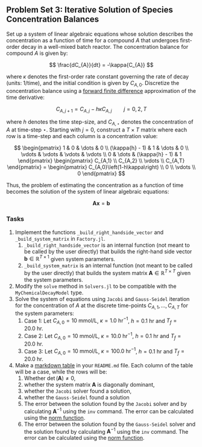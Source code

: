 ## Problem Set 3: Iterative Solution of Species Concentration Balances

Set up a system of linear algebraic equations whose solution describes the concentration as a function of time for a compound $A$ that undergoes first-order decay in a well-mixed batch reactor. The concentration balance for compound $A$ is given by:

$$
\frac{dC_{A}}{dt} = -\kappa{C_{A}}
$$

where $\kappa$ denotes the first-order rate constant governing the rate of decay (units: 1/time), and the initial condition is given by $C_{A,0}$. Discretize the concentration balance using a [forward finite difference](https://en.wikipedia.org/wiki/Finite_difference) approximation of the time derivative:

$$
C_{A,j+1} = C_{A,j} - h\kappa{C_{A,j}}\qquad{j=0,2,T}
$$

where $h$ denotes the time step-size, and $C_{A,\star}$ denotes the concentration of $A$ at time-step $\star$. Starting with $j=0$, construct a $T\times{T}$ matrix where each row is a time-step and each column is a concentration value:

$$
\begin{pmatrix}
1 & 0 & \dots & 0 \\
(\kappa{h} - 1) & 1 & \dots & 0 \\
\vdots & \vdots & \vdots & \vdots \\
0 & \dots & (\kappa{h} - 1) & 1
\end{pmatrix}
\begin{pmatrix}
C_{A,1} \\
C_{A,2} \\
\vdots \\
C_{A,T}
\end{pmatrix} = 
\begin{pmatrix}
C_{A,0}\left(1-h\kappa\right) \\
0 \\
\vdots \\
0 
\end{pmatrix}
$$

Thus, the problem of estimating the concentration as a function of time becomes the solution of the system of linear algebraic
equations:

$$
\mathbf{A}\mathbf{x} = \mathbf{b}
$$

### Tasks
1. Implement the functions `_build_right_handside_vector` and `_build_system_matrix` in `Factory.jl`. 
    1. `_build_right_handside_vector` is an internal function (not meant to be called by the user directly) that builds the right-hand side vector $\mathbf{b}\in\mathbb{R}^{T\times{1}}$ given system parameters.
    1. `_build_system_matrix` is an internal function (not meant to be called by the user directly) that builds the system matrix $\mathbf{A}\in\mathbb{R}^{T\times{T}}$ given the system parameters.
1. Modify the `solve` method in `Solvers.jl` to be compatible with the `MyChemicalDecayModel` type.
1. Solve the system of equations using `Jacobi` and `Gauss-Seidel` iteration for the concentration of $A$ at the discrete time-points $C_{A,1},\dots, C_{A, T}$ for the system parameters:
    1. Case 1: Let $C_{A,0} = 10~\text{mmol/L}$, $\kappa = 1.0~\text{hr}^{-1}$, $h = 0.1~\text{hr}$ and $T_{f} = 20.0~\text{hr}$.
    1. Case 2: Let $C_{A,0} = 10~\text{mmol/L}$, $\kappa = 10.0~\text{hr}^{-1}$, $h = 0.1~\text{hr}$ and $T_{f} = 20.0~\text{hr}$.
    1. Case 3: Let $C_{A,0} = 10~\text{mmol/L}$, $\kappa = 100.0~\text{hr}^{-1}$, $h = 0.1~\text{hr}$ and $T_{f} = 20.0~\text{hr}$.
1. Make a [markdown table](https://github.com/adam-p/markdown-here/wiki/Markdown-Cheatsheet) in your `README.md` file. Each column of the table will be a case, while the rows will be:    
    1. Whether $\det(\mathbf{A})\neq{0}$, 
    1. whether the system matrix $\mathbf{A}$ is diagonally dominant, 
    1. whether the `Jacobi` solver found a solution,
    1. whether the `Gauss-Seidel` found a solution
    1. The error between the solution found by the `Jacobi` solver and by calculating $\mathbf{A}^{-1}$ using the `inv` command. The error can be calculated using the [norm function](https://docs.julialang.org/en/v1/stdlib/LinearAlgebra/#LinearAlgebra.norm).
    1. The error between the solution found by the `Gauss-Seidel` solver and the solution found by calculating $\mathbf{A}^{-1}$ using the `inv` command. The error can be calculated using the [norm function](https://docs.julialang.org/en/v1/stdlib/LinearAlgebra/#LinearAlgebra.norm).
